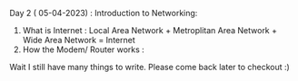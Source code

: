 
Day 2 ( 05-04-2023) : 
Introduction to Networking:
1. What is Internet : Local Area Network + Metroplitan Area Network + Wide Area Network = Internet
2. How the Modem/ Router works : 

Wait I still have many things to write. Please come back later to checkout :)
